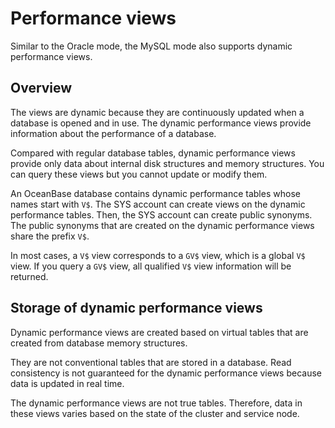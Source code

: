 # Performance views

Similar to the Oracle mode, the MySQL mode also supports dynamic performance views.

## Overview

The views are dynamic because they are continuously updated when a database is opened and in use. The dynamic performance views provide information about the performance of a database.

Compared with regular database tables, dynamic performance views provide only data about internal disk structures and memory structures. You can query these views but you cannot update or modify them.

An OceanBase database contains dynamic performance tables whose names start with `V$`. The SYS account can create views on the dynamic performance tables. Then, the SYS account can create public synonyms. The public synonyms that are created on the dynamic performance views share the prefix `V$`.

In most cases, a `V$` view corresponds to a `GV$` view, which is a global `V$` view. If you query a `GV$` view, all qualified `V$` view information will be returned.

## Storage of dynamic performance views

Dynamic performance views are created based on virtual tables that are created from database memory structures.

They are not conventional tables that are stored in a database. Read consistency is not guaranteed for the dynamic performance views because data is updated in real time.

The dynamic performance views are not true tables. Therefore, data in these views varies based on the state of the cluster and service node.
